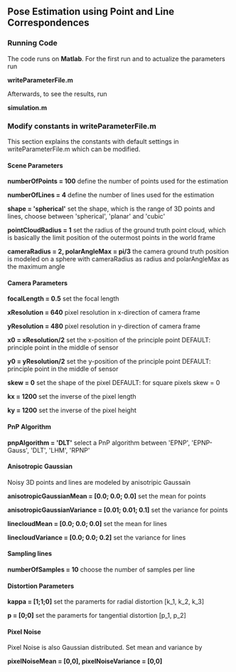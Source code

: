 ## Pose Estimation using Point and Line Correspondences


### Running Code

The code runs on **Matlab**. For the first run and to actualize the parameters run

**writeParameterFile.m**

Afterwards, to see the results, run

**simulation.m**


### Modify constants in writeParameterFile.m

This section explains the constants with default settings in writeParameterFile.m which can be modified.

#### Scene Parameters

**numberOfPoints = 100** define the number of points used for the estimation

**numberOfLines = 4** define the number of lines used for the estimation

**shape = 'spherical'** set the shape, which is the range of 3D points and lines, choose between 'spherical', 'planar' and 'cubic'

**pointCloudRadius = 1** 
set the radius of the ground truth point cloud, which is basically the limit position of the outermost points in the world frame

**cameraRadius = 2, polarAngleMax = pi/3**
the camera ground truth position is modeled on a sphere with cameraRadius as radius and polarAngleMax as the maximum angle


#### Camera Parameters

**focalLength = 0.5** set the focal length

**xResolution = 640** pixel resolution in x-direction of camera frame

**yResolution = 480** pixel resolution in y-direction of camera frame

**x0 = xResolution/2** set the x-position of the principle point 
DEFAULT: principle point in the middle of sensor

**y0 = yResolution/2** set the y-position of the principle point
DEFAULT: principle point in the middle of sensor

**skew = 0** set the shape of the pixel
DEFAULT: for square pixels skew = 0

**kx = 1200** set the inverse of the pixel length

**ky = 1200** set the inverse of the pixel height


#### PnP Algorithm

**pnpAlgorithm = 'DLT'** select a PnP algorithm between 'EPNP', 'EPNP-Gauss', 'DLT', 'LHM', 'RPNP'


#### Anisotropic Gaussian

Noisy 3D points and lines are modeled by anisotripic Gaussain

**anisotropicGaussianMean = [0.0; 0.0; 0.0]** set the mean for points

**anisotropicGaussianVariance = [0.01; 0.01; 0.1]** set the variance for points

**linecloudMean = [0.0; 0.0; 0.0]** set the mean for lines

**linecloudVariance = [0.0; 0.0; 0.2]** set the variance for lines


#### Sampling lines

**numberOfSamples = 10** choose the number of samples per line


#### Distortion Parameters

**kappa = [1;1;0]** set the paramerts for radial distortion [k_1, k_2, k_3]

**p = [0;0]** set the paramerts for tangential distortion [p_1, p_2]


#### Pixel Noise

Pixel Noise is also Gaussian distributed. Set mean and variance by

**pixelNoiseMean = [0,0], pixelNoiseVariance = [0,0]**


 









